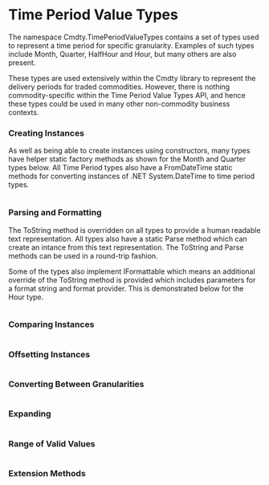 # Time Period Value Types
The namespace Cmdty.TimePeriodValueTypes contains a set of types used to represent a time period for specific granularity. Examples of such types include Month, Quarter, HalfHour and Hour, but many others are also present.

These types are used extensively within the Cmdty library to represent the delivery periods for traded commodities. However, there is nothing commodity-specific within the Time Period Value Types API, and hence these types could be used in many other non-commodity business contexts.


### Creating Instances
As well as being able to create instances using constructors, many types have helper static factory methods as shown for the Month and Quarter types below.
All Time Period types also have a FromDateTime static methods for
converting instances of .NET System.DateTime to time period types.
```cs --region creating --source-file ./Cmdty.Curves.Samples.TimePeriodValueTypes/Program.cs --project ./Cmdty.Curves.Samples.TimePeriodValueTypes/Cmdty.Curves.Samples.TimePeriodValueTypes.csproj
```

### Parsing and Formatting
The ToString method is overridden on all types to provide a human readable text representation.
All types also have a static Parse method which can create an intance 
from this text representation. The ToString and Parse methods can be used in a round-trip fashion.

Some of the types also implement IFormattable which means an additional override of the ToString method is provided which includes parameters for a format string and format provider. This is demonstrated below for the Hour type.
```cs --region parsing_formatting --source-file ./Cmdty.Curves.Samples.TimePeriodValueTypes/Program.cs --project ./Cmdty.Curves.Samples.TimePeriodValueTypes/Cmdty.Curves.Samples.TimePeriodValueTypes.csproj
```

### Comparing Instances
```cs --region comparing --source-file ./Cmdty.Curves.Samples.TimePeriodValueTypes/Program.cs --project ./Cmdty.Curves.Samples.TimePeriodValueTypes/Cmdty.Curves.Samples.TimePeriodValueTypes.csproj
```

### Offsetting Instances
```cs --region offsetting --source-file ./Cmdty.Curves.Samples.TimePeriodValueTypes/Program.cs --project ./Cmdty.Curves.Samples.TimePeriodValueTypes/Cmdty.Curves.Samples.TimePeriodValueTypes.csproj
```

### Converting Between Granularities
```cs --region converting_granularity --source-file ./Cmdty.Curves.Samples.TimePeriodValueTypes/Program.cs --project ./Cmdty.Curves.Samples.TimePeriodValueTypes/Cmdty.Curves.Samples.TimePeriodValueTypes.csproj
```

### Expanding
```cs --region expanding --source-file ./Cmdty.Curves.Samples.TimePeriodValueTypes/Program.cs --project ./Cmdty.Curves.Samples.TimePeriodValueTypes/Cmdty.Curves.Samples.TimePeriodValueTypes.csproj
```

### Range of Valid Values
```cs --region time_period_ranges --source-file ./Cmdty.Curves.Samples.TimePeriodValueTypes/Program.cs --project ./Cmdty.Curves.Samples.TimePeriodValueTypes/Cmdty.Curves.Samples.TimePeriodValueTypes.csproj
```

### Extension Methods
```cs --region extension_methods --source-file ./Cmdty.Curves.Samples.TimePeriodValueTypes/Program.cs --project ./Cmdty.Curves.Samples.TimePeriodValueTypes/Cmdty.Curves.Samples.TimePeriodValueTypes.csproj
```
